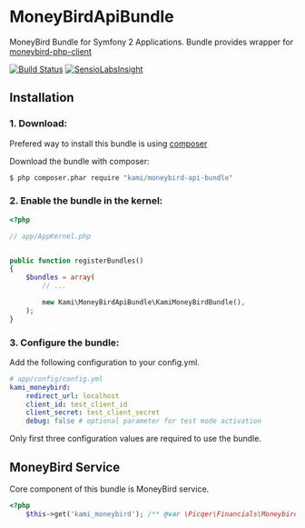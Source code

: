 MoneyBirdApiBundle
==================

MoneyBird Bundle for Symfony 2 Applications. Bundle provides wrapper for [moneybird-php-client](https://github.com/picqer/moneybird-php-client)

[![Build Status](https://travis-ci.org/kamilabs/MoneyBirdApiBundle.svg?branch=master)](https://travis-ci.org/kamilabs/MoneyBirdApiBundle)
[![SensioLabsInsight](https://insight.sensiolabs.com/projects/0e27331a-b32c-4e26-a35f-ea651e428980/mini.png)](https://insight.sensiolabs.com/projects/0e27331a-b32c-4e26-a35f-ea651e428980)

Installation
-------------

### 1. Download:
Prefered way to install this bundle is using [composer](http://getcomposer.org)

Download the bundle with composer:
```bash
$ php composer.phar require "kami/moneybird-api-bundle"
```
### 2. Enable the bundle in the kernel:

```php
<?php

// app/AppKernel.php


public function registerBundles()
{
    $bundles = array(
        // ...

        new Kami\MoneyBirdApiBundle\KamiMoneyBirdBundle(),
    );
}
```
### 3. Configure the bundle:

Add the following configuration to your config.yml.
```yml
# app/config/config.yml
kami_moneybird:
    redirect_url: localhost
    client_id: test_client_id
    client_secret: test_client_secret
    debug: false # optional parameter for test mode activation
```

Only first three configuration values are required to use the bundle.


MoneyBird Service
--------------

Core component of this bundle is MoneyBird service.
```php
<?php
    $this->get('kami_moneybird'); /** @var \Picqer\Financials\Moneybird\Moneybird */
```

